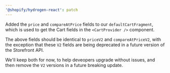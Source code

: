 ```yaml
---
'@shopify/hydrogen-react': patch
---
```


Added the `price` and `compareAtPrice` fields to our `defaultCartFragment`, which is used to get the Cart fields in the `<CartProvider />` component.

The above fields should be identical to `priceV2` and `compareAtPriceV2`, with the exception that these `V2` fields are being deprecated in a future version of the Storefront API.

We'll keep both for now, to help deveopers upgrade without issues, and then remove the `V2` versions in a future breaking update.
